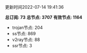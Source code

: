 更新时间2022-07-14 19:41:36

**总订阅: 73**
**总节点: 3707**
**有效节点: 1164**
- trojan节点: 204
- ss节点: 869
- v2ray节点: 88
- ssr节点: 3

